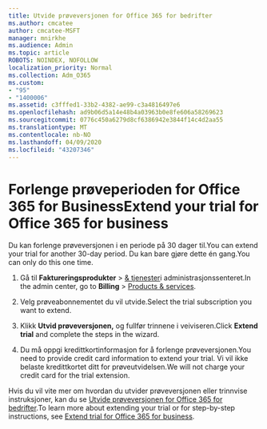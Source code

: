 ```yaml
---
title: Utvide prøveversjonen for Office 365 for bedrifter
ms.author: cmcatee
author: cmcatee-MSFT
manager: mnirkhe
ms.audience: Admin
ms.topic: article
ROBOTS: NOINDEX, NOFOLLOW
localization_priority: Normal
ms.collection: Adm_O365
ms.custom:
- "95"
- "1400006"
ms.assetid: c3fffed1-33b2-4382-ae99-c3a4816497e6
ms.openlocfilehash: ad9b06d5a14e48b4a03963b0e8fe606a58269623
ms.sourcegitcommit: 0776c450a6279d8cf6386942e3844f14c4d2aa55
ms.translationtype: MT
ms.contentlocale: nb-NO
ms.lasthandoff: 04/09/2020
ms.locfileid: "43207346"
---
```

# <a name="extend-your-trial-for-office-365-for-business"></a><span data-ttu-id="37019-102">Forlenge prøveperioden for Office 365 for Business</span><span class="sxs-lookup"><span data-stu-id="37019-102">Extend your trial for Office 365 for business</span></span>

<span data-ttu-id="37019-103">Du kan forlenge prøveversjonen i en periode på 30 dager til.</span><span class="sxs-lookup"><span data-stu-id="37019-103">You can extend your trial for another 30-day period.</span></span> <span data-ttu-id="37019-104">Du kan bare gjøre dette én gang.</span><span class="sxs-lookup"><span data-stu-id="37019-104">You can only do this one time.</span></span>
  
1. <span data-ttu-id="37019-105">Gå til **Faktureringsprodukter** \> [& tjenester](https://portal.office.com/adminportal/home#/subscriptions)i administrasjonssenteret.</span><span class="sxs-lookup"><span data-stu-id="37019-105">In the admin center, go to **Billing** \> [Products & services](https://portal.office.com/adminportal/home#/subscriptions).</span></span>

2. <span data-ttu-id="37019-106">Velg prøveabonnementet du vil utvide.</span><span class="sxs-lookup"><span data-stu-id="37019-106">Select the trial subscription you want to extend.</span></span>

3. <span data-ttu-id="37019-107">Klikk **Utvid prøveversjonen,** og fullfør trinnene i veiviseren.</span><span class="sxs-lookup"><span data-stu-id="37019-107">Click **Extend trial** and complete the steps in the wizard.</span></span>

4. <span data-ttu-id="37019-108">Du må oppgi kredittkortinformasjon for å forlenge prøveversjonen.</span><span class="sxs-lookup"><span data-stu-id="37019-108">You need to provide credit card information to extend your trial.</span></span> <span data-ttu-id="37019-109">Vi vil ikke belaste kredittkortet ditt for prøveutvidelsen.</span><span class="sxs-lookup"><span data-stu-id="37019-109">We will not charge your credit card for the trial extension.</span></span>

<span data-ttu-id="37019-110">Hvis du vil vite mer om hvordan du utvider prøveversjonen eller trinnvise instruksjoner, kan du se [Utvide prøveversjonen for Office 365 for bedrifter](https://docs.microsoft.com/microsoft-365/commerce/extend-your-trial).</span><span class="sxs-lookup"><span data-stu-id="37019-110">To learn more about extending your trial or for step-by-step instructions, see [Extend trial for Office 365 for business](https://docs.microsoft.com/microsoft-365/commerce/extend-your-trial).</span></span>
